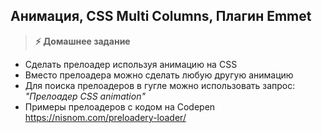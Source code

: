 
## Анимация, CSS Multi Columns, Плагин Emmet

> **⚡️ Домашнее задание**
- Сделать прелоадер используя анимацию на CSS
- Вместо прелоадера можно сделать любую другую анимацию
- Для поиска прелоадеров в гугле можно использовать запрос: _"Прелоадер CSS animation"_
- Примеры прелоадеров с кодом на Codepen https://nisnom.com/preloadery-loader/
